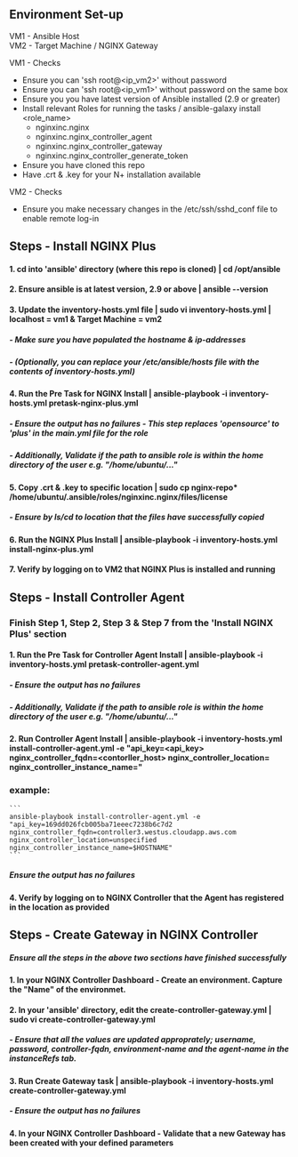 ## Environment Set-up
VM1 - Ansible Host<br/>
VM2 - Target Machine / NGINX Gateway<br/>

VM1 - Checks
- Ensure you can 'ssh root@<ip_vm2>' without password
- Ensure you can 'ssh root@<ip_vm1>' without password on the same box
- Ensure you you have latest version of Ansible installed (2.9 or greater)
- Install relevant Roles for running the tasks / ansible-galaxy install <role_name>
    - nginxinc.nginx
    - nginxinc.nginx_controller_agent
    - nginxinc.nginx_controller_gateway
    - nginxinc.nginx_controller_generate_token
- Ensure you have cloned this repo
- Have .crt & .key for your N+ installation available

VM2 - Checks<br/>
- Ensure you make necessary changes in the /etc/ssh/sshd_conf file to enable remote log-in


## Steps - Install NGINX Plus

#### 1. cd into 'ansible' directory (where this repo is cloned) | cd /opt/ansible

#### 2. Ensure ansible is at latest version, 2.9 or above | ansible --version

#### 3. Update the inventory-hosts.yml file | sudo vi inventory-hosts.yml | localhost = vm1 & Target Machine = vm2
#####       - Make sure you have populated the hostname & ip-addresses
#####       - (Optionally, you can replace your /etc/ansible/hosts file with the contents of inventory-hosts.yml)

#### 4. Run the Pre Task for NGINX Install | ansible-playbook -i inventory-hosts.yml pretask-nginx-plus.yml
#####       - Ensure the output has no failures - This step replaces 'opensource' to 'plus' in the main.yml file for the role
#####       - Additionally, Validate if the path to ansible role is within the home directory of the user e.g. "/home/ubuntu/..."

#### 5. Copy .crt & .key to specific location | sudo cp nginx-repo* /home/ubuntu/.ansible/roles/nginxinc.nginx/files/license
#####       - Ensure by ls/cd to location that the files have successfully copied  

#### 6. Run the NGINX Plus Install | ansible-playbook -i inventory-hosts.yml install-nginx-plus.yml
#### 7. Verify by logging on to VM2 that NGINX Plus is installed and running   


## Steps - Install Controller Agent

### Finish Step 1, Step 2, Step 3 & Step 7 from the 'Install NGINX Plus' section

#### 1. Run the Pre Task for Controller Agent Install | ansible-playbook -i inventory-hosts.yml pretask-controller-agent.yml
#####       - Ensure the output has no failures
#####       - Additionally, Validate if the path to ansible role is within the home directory of the user e.g. "/home/ubuntu/..."

#### 2. Run Controller Agent Install | ansible-playbook -i inventory-hosts.yml install-controller-agent.yml -e "api_key=<api_key> nginx_controller_fqdn=<contorller_host> nginx_controller_location=<location> nginx_controller_instance_name=<name>"
### example: 
    ``` 
    ansible-playbook install-controller-agent.yml -e "api_key=169dd026fcb005ba71eeec7238b6c7d2 nginx_controller_fqdn=controller3.westus.cloudapp.aws.com nginx_controller_location=unspecified nginx_controller_instance_name=$HOSTNAME"
    ```
#####       Ensure the output has no failures
    
#### 4. Verify by logging on to NGINX Controller that the Agent has registered in the location as provided 

## Steps - Create Gateway in NGINX Controller

##### Ensure all the steps in the above two sections have finished successfully

#### 1. In your NGINX Controller Dashboard - Create an environment. Capture the "Name" of the environmet. 

#### 2. In your 'ansible' directory, edit the create-controller-gateway.yml | sudo vi create-controller-gateway.yml
#####       - Ensure that all the values are updated approprately; username, password, controller-fqdn, environment-name and the agent-name in the instanceRefs tab. 

#### 3. Run Create Gateway task | ansible-playbook -i inventory-hosts.yml create-controller-gateway.yml
#####       - Ensure the output has no failures

#### 4. In your NGINX Controller Dashboard - Validate that a new Gateway has been created with your defined parameters

